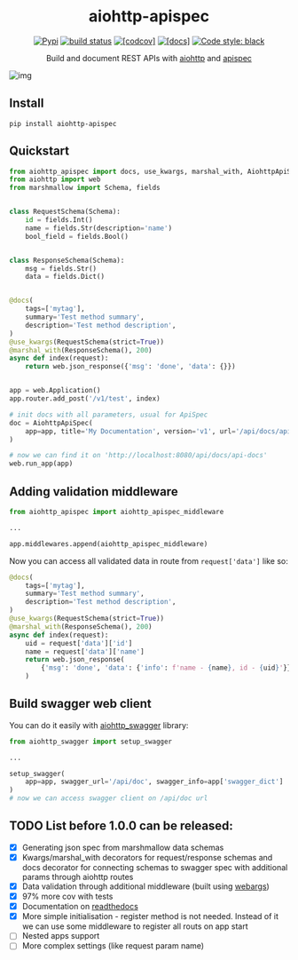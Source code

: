 <h1 align="center">aiohttp-apispec</h1>

<p align="center">
  <a href="https://pypi.python.org/pypi/aiohttp-apispec"><img src="https://badge.fury.io/py/aiohttp-apispec.svg" alt="Pypi"></a>
  <a href="https://travis-ci.org/maximdanilchenko/aiohttp-apispec"><img src="https://travis-ci.org/maximdanilchenko/aiohttp-apispec.svg" alt="build status"></a>
  <a href="https://codecov.io/gh/maximdanilchenko/aiohttp-apispec"><img src="https://codecov.io/gh/maximdanilchenko/aiohttp-apispec/branch/master/graph/badge.svg" alt="[codcov]"></a>
  <a href="https://aiohttp-apispec.readthedocs.io/en/latest/?badge=latest"><img src="https://readthedocs.org/projects/aiohttp-apispec/badge/?version=latest" alt="[docs]"></a>
  <a href="https://github.com/ambv/black"><img src="https://img.shields.io/badge/code%20style-black-000000.svg" alt="Code style: black"></a>
</p>

<p align="center">Build and document REST APIs with <a href="https://github.com/aio-libs/aiohttp">aiohttp</a> and <a href="https://github.com/marshmallow-code/apispec">apispec</a></p>


![img](https://user-images.githubusercontent.com/10708076/40740929-bd141942-6452-11e8-911c-d9032f8d625f.png)

<p>

## Install

```
pip install aiohttp-apispec
```

## Quickstart

```Python
from aiohttp_apispec import docs, use_kwargs, marshal_with, AiohttpApiSpec
from aiohttp import web
from marshmallow import Schema, fields


class RequestSchema(Schema):
    id = fields.Int()
    name = fields.Str(description='name')
    bool_field = fields.Bool()


class ResponseSchema(Schema):
    msg = fields.Str()
    data = fields.Dict()


@docs(
    tags=['mytag'],
    summary='Test method summary',
    description='Test method description',
)
@use_kwargs(RequestSchema(strict=True))
@marshal_with(ResponseSchema(), 200)
async def index(request):
    return web.json_response({'msg': 'done', 'data': {}})


app = web.Application()
app.router.add_post('/v1/test', index)

# init docs with all parameters, usual for ApiSpec
doc = AiohttpApiSpec(
    app=app, title='My Documentation', version='v1', url='/api/docs/api-docs'
)

# now we can find it on 'http://localhost:8080/api/docs/api-docs'
web.run_app(app)
```
## Adding validation middleware

```Python
from aiohttp_apispec import aiohttp_apispec_middleware

...

app.middlewares.append(aiohttp_apispec_middleware)
```
Now you can access all validated data in route from ```request['data']``` like so:

```Python
@docs(
    tags=['mytag'],
    summary='Test method summary',
    description='Test method description',
)
@use_kwargs(RequestSchema(strict=True))
@marshal_with(ResponseSchema(), 200)
async def index(request):
    uid = request['data']['id']
    name = request['data']['name']
    return web.json_response(
        {'msg': 'done', 'data': {'info': f'name - {name}, id - {uid}'}}
    )
```

## Build swagger web client
You can do it easily with [aiohttp_swagger](https://github.com/cr0hn/aiohttp-swagger) library:

```Python
from aiohttp_swagger import setup_swagger

...

setup_swagger(
    app=app, swagger_url='/api/doc', swagger_info=app['swagger_dict']
)
# now we can access swagger client on /api/doc url
```

## TODO List before 1.0.0 can be released:

- [x] Generating json spec from marshmallow data schemas
- [x] Kwargs/marshal_with decorators for request/response schemas and docs decorator for connecting schemas to swagger spec with additional params through aiohttp routes
- [x] Data validation through additional middleware (built using [webargs](https://github.com/sloria/webargs))
- [x] 97% more cov with tests
- [x] Documentation on [readthedocs](http://aiohttp-apispec.readthedocs.io/en/latest/)
- [x] More simple initialisation - register method is not needed. Instead of it we can use some middleware to register all routs on app start
- [ ] Nested apps support
- [ ] More complex settings (like request param name)
